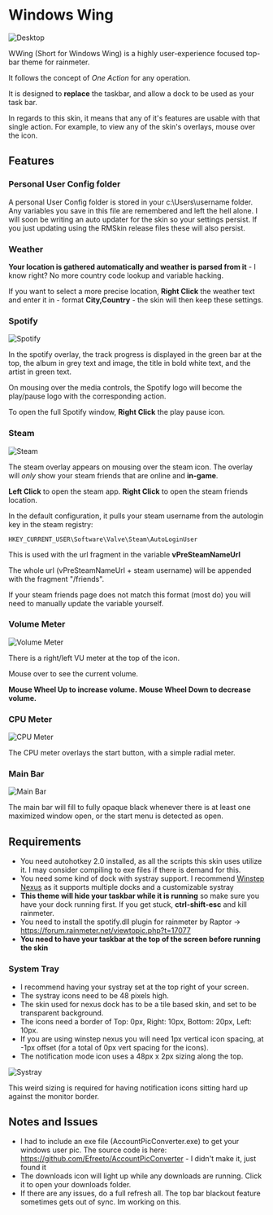 # Windows Wing

![Desktop](https://i.redd.it/cqtf8xfhzf401.jpg)

WWing (Short for Windows Wing) is a highly user-experience focused top-bar theme for rainmeter.

It follows the concept of *One Action* for any operation.

It is designed to **replace** the taskbar, and allow a dock to be used as your task bar.

In regards to this skin, it means that any of it's features are usable with that single action. For example, to view any of the skin's overlays, mouse over the icon.

## Features

### Personal User Config folder
A personal User Config folder is stored in your c:\Users\username folder. Any variables you save in this file are remembered and left the hell alone. I will soon
be writing an auto updater for the skin so your settings persist. If you just updating using the RMSkin release files these will also persist.

### Weather
**Your location is gathered automatically and weather is parsed from it** - I know right? No more country code lookup and variable hacking.

If you want to select a more precise location, **Right Click** the weather text and enter it in - format **City,Country** - the skin will then keep these settings.

### Spotify
![Spotify](https://i.imgur.com/cKkubKN.jpg)

In the spotify overlay, the track progress is displayed in the green bar at the top, the album in grey text and image, the title in bold white text, and the artist in green text.

On mousing over the media controls, the Spotify logo will become the play/pause logo with the corresponding action.

To open the full Spotify window, **Right Click** the play pause icon.

### Steam
![Steam](https://i.imgur.com/guFW1eC.jpg)

The steam overlay appears on mousing over the steam icon. The overlay will *only* show your steam friends that are online and **in-game**.

**Left Click** to open the steam app.
**Right Click** to open the steam friends location.

In the default configuration, it pulls your steam username from the autologin key in the steam registry:

    HKEY_CURRENT_USER\Software\Valve\Steam\AutoLoginUser

This is used with the url fragment in the variable **vPreSteamNameUrl**

The whole url (vPreSteamNameUrl + steam username) will be appended with the fragment "/friends".

If your steam friends page does not match this format (most do) you will need to manually update the variable yourself. 

### Volume Meter

![Volume Meter](https://i.imgur.com/kY1VMFV.jpg)

There is a right/left VU meter at the top of the icon.

Mouse over to see the current volume.

**Mouse Wheel Up to increase volume.**
**Mouse Wheel Down to decrease volume.**

### CPU Meter

![CPU Meter](https://i.imgur.com/0MqZInl.jpg)

The CPU meter overlays the start button, with a simple radial meter.

### Main Bar
![Main Bar](https://i.imgur.com/UK2CMZb.jpg)

The main bar will fill to fully opaque black whenever there is at least one maximized window open, or the start menu is detected as open.

## Requirements

 - You need autohotkey 2.0 installed, as all the scripts this skin uses utilize it. I may consider compiling to exe files if there is demand for this.
 - You need some kind of dock with systray support. I recommend  [Winstep Nexus](http://www.winstep.net/nexus.asp) as it supports multiple docks and a customizable systray
 - **This theme will hide your taskbar while it is running** so make sure you have your dock running first. If you get stuck, **ctrl-shift-esc** and kill rainmeter.
 - You need to install the spotify.dll plugin for rainmeter by Raptor -> https://forum.rainmeter.net/viewtopic.php?t=17077
 - **You need to have your taskbar at the top of the screen before running the skin**

### System Tray
- I recommend having your systray set at the top right of your screen. 
- The systray icons need to be 48 pixels high. 
- The skin used for nexus dock has to be a tile based skin, and set to be transparent background. 
- The icons need a border of Top: 0px, Right: 10px, Bottom: 20px, Left: 10px. 
- If you are using winstep nexus you will need 1px vertical icon spacing, at -1px offset (for a total of 0px vert spacing for the icons).
- The notification mode icon uses a 48px x 2px sizing along the top.

![Systray](https://i.imgur.com/3yPPH2Q.png)

This weird sizing is required for having notification icons sitting hard up against the monitor border. 

## Notes and Issues

 - I had to include an exe file (AccountPicConverter.exe) to get your windows user pic. 
The source code is here: https://github.com/Efreeto/AccountPicConverter - I didn't make it, just found it
 - The downloads icon will light up while any downloads are running. Click it to open your downloads folder.
 - If there are any issues, do a full refresh all. The top bar blackout feature sometimes gets out of sync. Im working on this.

